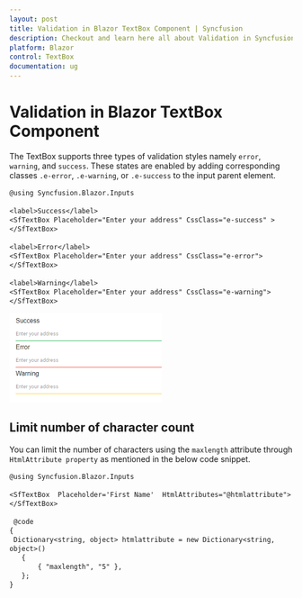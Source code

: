 ```yaml
---
layout: post
title: Validation in Blazor TextBox Component | Syncfusion
description: Checkout and learn here all about Validation in Syncfusion Blazor TextBox component and much more details.
platform: Blazor
control: TextBox
documentation: ug
---
```


# Validation in Blazor TextBox Component

The TextBox supports three types of validation styles namely `error`, `warning`, and `success`. These states are enabled by adding corresponding classes `.e-error`, `.e-warning`, or `.e-success` to the input parent element.

```cshtml
@using Syncfusion.Blazor.Inputs

<label>Success</label>
<SfTextBox Placeholder="Enter your address" CssClass="e-success" ></SfTextBox>

<label>Error</label>
<SfTextBox Placeholder="Enter your address" CssClass="e-error"></SfTextBox>

<label>Warning</label>
<SfTextBox Placeholder="Enter your address" CssClass="e-warning"></SfTextBox>
```

![Validation in Blazor TextBox](./images/blazor-textbox-validation.png)

## Limit number of character count

You can limit the number of characters using the `maxlength` attribute through `HtmlAttribute property` as mentioned in the below code snippet.

```cshtml
@using Syncfusion.Blazor.Inputs

<SfTextBox  Placeholder='First Name'  HtmlAttributes="@htmlattribute"></SfTextBox>

 @code
{
 Dictionary<string, object> htmlattribute = new Dictionary<string, object>()
   {
       { "maxlength", "5" },
   };
}
```